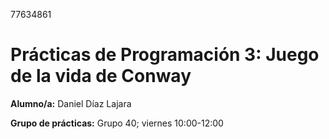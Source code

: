 77634861

# Prácticas de Programación 3: Juego de la vida de Conway
**Alumno/a:** Daniel Díaz Lajara

**Grupo de prácticas:** Grupo 40; viernes 10:00-12:00
